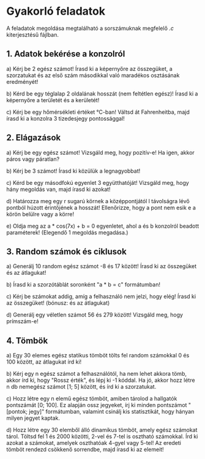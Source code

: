 # Gyakorló feladatok

A feladatok megoldása megtalálható a sorszámuknak megfelelő *.c* kiterjesztésű fájlban.

## 1. Adatok bekérése a konzolról

a) Kérj be 2 egész számot! Írasd ki a képernyőre az összegüket, a szorzatukat és az első szám másodikkal való maradékos osztásának eredményét!

b) Kérd be egy téglalap 2 oldalának hosszát (nem feltétlen egész)! Írasd ki a képernyőre a területét és a kerületét!

c) Kérj be egy hőmérsékleti értéket °C-ban! Váltsd át Fahrenheitba, majd írasd ki a konzolra 3 tizedesjegy pontossággal!

## 2. Elágazások

a) Kérj be egy egész számot! Vizsgáld meg, hogy pozitív-e! Ha igen, akkor páros vagy páratlan?

b) Kérj be 3 számot! Írasd ki közülük a legnagyobbat!

c) Kérd be egy másodfokú egyenlet 3 együtthatóját! Vizsgáld meg, hogy hány megoldás van, majd írasd ki azokat!

d) Határozza meg egy r sugarú körnek a középpontjától l távolságra lévő pontból húzott érintőjének a hosszát! Ellenőrizze, hogy a pont nem esik e a körön belülre vagy a körre!

e) Oldja meg az a * cos(7x) + b = 0 egyenletet, ahol a és b konzolról beadott paraméterek! (Elegendő 1 megoldás megadása.)

## 3. Random számok és ciklusok

a) Generálj 10 random egész számot -8 és 17 között! Írasd ki az összegüket és az átlagukat!

b) Írasd ki a szorzótáblát soronként "a * b = c" formátumban!

c) Kérj be számokat addig, amíg a felhasználó nem jelzi, hogy elég! Írasd ki az összegüket! (bónusz: és az átlagukat)

d) Generálj egy véletlen számot 56 és 279 között! Vizsgáld meg, hogy prímszám-e!

## 4. Tömbök

a) Egy 30 elemes egész statikus tömböt tölts fel random számokkal 0 és 100 között, az átlagukat írd ki!

b) Kérj egy n egész számot a felhasználótól,
ha nem lehet akkora tömb, akkor írd ki, hogy "Rossz érték", és lépj ki -1 kóddal.
Ha jó, akkor hozz létre n db nemegész számot [1; 5] között, és írd ki
a szorzatukat.

c) Hozz létre egy n elemű egész tömböt, amiben tárolod a hallgatók pontszámát [0; 100].
Ez alapján ossz jegyeket, írj ki minden pontszámot "[pontok; jegy]" formátumban,
valamint csinálj kis statisztikát, hogy hányan milyen jegyet kaptak.

d) Hozz létre egy 30 elemből álló dinamikus tömböt, amely egész számokat tárol. Töltsd fel 1 és 2000 közötti, 2-vel és 7-tel is osztható számokkal. Írd ki azokat a számokat, amelyek oszthatóak 4-gyel vagy 5-tel! Az eredeti tömböt rendezd csökkenő sorrendbe, majd írasd ki az elemeit!
